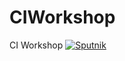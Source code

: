 # CIWorkshop
CI Workshop
[![Sputnik](https://sputnik.ci/conf/badge)](https://sputnik.ci/app#/builds/kchrusciel/CIWorkshop)
